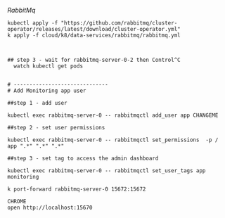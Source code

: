 *RabbitMq*

    kubectl apply -f "https://github.com/rabbitmq/cluster-operator/releases/latest/download/cluster-operator.yml"
    k apply -f cloud/k8/data-services/rabbitmq/rabbitmq.yml

```shell


## step 3 - wait for rabbitmq-server-0-2 then Control^C
  watch kubectl get pods


# ------------------------------
# Add Monitoring app user
     
##step 1 - add user

kubectl exec rabbitmq-server-0 -- rabbitmqctl add_user app CHANGEME

##step 2 - set user permissions

kubectl exec rabbitmq-server-0 -- rabbitmqctl set_permissions  -p / app ".*" ".*" ".*"

##step 3 - set tag to access the admin dashboard

kubectl exec rabbitmq-server-0 -- rabbitmqctl set_user_tags app monitoring

k port-forward rabbitmq-server-0 15672:15672

CHROME
open http://localhost:15670

```